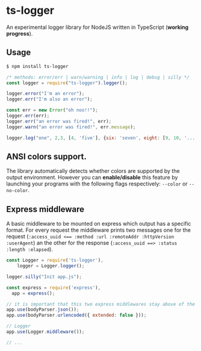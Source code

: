 # ts-logger

An experimental logger library for NodeJS written in TypeScript (__working progress__).

## Usage

```sh
$ npm install ts-logger
```

```js
/* methods: error/err | warn/warning | info | log | debug | silly */
const logger = require("ts-logger").logger();

logger.error("I'm an error");
logger.err("I'm also an error");

const err = new Error("oh noo!!");
logger.err(err);
logger.err("an error was fired!", err);
logger.warn("an error was fired!", err.message);

logger.log("one", 2,3, [4, 'five'], {six: 'seven', eight: [9, 10, '...']});

```

## ANSI colors support.
The library automatically detects whether colors are supported by the output environment. However you can **enable/disable** this feature by launching your programs with the following flags respectively: `--color` or `--no-color`.


## Express middleware
A basic middleware to be mounted on express which output has a specific format. For every request the middleware prints two messages one for the request (`:access_uuid <== :method :url :remoteAddr :httpVersion :userAgent`) an the other for the response (`:access_uuid ==> :status :length :elapsed`).

```js
const Logger = require('ts-logger'),
    logger = Logger.logger();

logger.silly("Init app.js");

const express = require('express'),
  app = express();

// it is important that this two express middlewares stay above of the logger one..
app.use(bodyParser.json());
app.use(bodyParser.urlencoded({ extended: false }));

// Logger
app.use(Logger.middleware());

// ...
```
